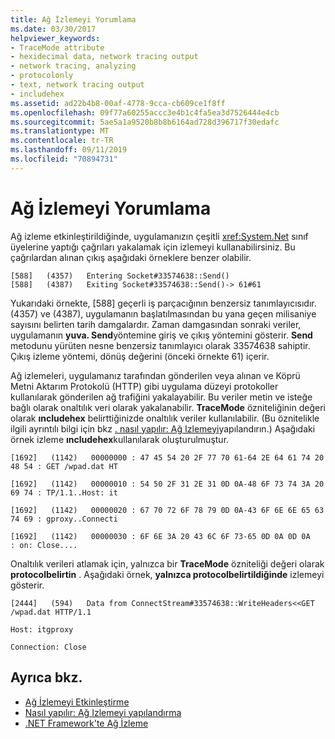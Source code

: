 ```yaml
---
title: Ağ İzlemeyi Yorumlama
ms.date: 03/30/2017
helpviewer_keywords:
- TraceMode attribute
- hexidecimal data, network tracing output
- network tracing, analyzing
- protocolonly
- text, network tracing output
- includehex
ms.assetid: ad22b4b8-00af-4778-9cca-cb609ce1f8ff
ms.openlocfilehash: 09f77a60255accc3e4b1c4fa5ea3d7526444e4cb
ms.sourcegitcommit: 5ae5a1a9520b8b8b6164ad728d396717f30edafc
ms.translationtype: MT
ms.contentlocale: tr-TR
ms.lasthandoff: 09/11/2019
ms.locfileid: "70894731"
---
```

# <a name="interpreting-network-tracing"></a>Ağ İzlemeyi Yorumlama
Ağ izleme etkinleştirildiğinde, uygulamanızın çeşitli <xref:System.Net> sınıf üyelerine yaptığı çağrıları yakalamak için izlemeyi kullanabilirsiniz. Bu çağrılardan alınan çıkış aşağıdaki örneklere benzer olabilir.  
  
```output
[588]   (4357)   Entering Socket#33574638::Send()  
[588]   (4387)   Exiting Socket#33574638::Send()-> 61#61
```  
  
 Yukarıdaki örnekte, [588] geçerli iş parçacığının benzersiz tanımlayıcısıdır. (4357) ve (4387), uygulamanın başlatılmasından bu yana geçen milisaniye sayısını belirten tarih damgalardır. Zaman damgasından sonraki veriler, uygulamanın **yuva. Send**yöntemine giriş ve çıkış yöntemini gösterir. **Send** metodunu yürüten nesne benzersiz tanımlayıcı olarak 33574638 sahiptir. Çıkış izleme yöntemi, dönüş değerini (önceki örnekte 61) içerir.  
  
 Ağ izlemeleri, uygulamanız tarafından gönderilen veya alınan ve Köprü Metni Aktarım Protokolü (HTTP) gibi uygulama düzeyi protokoller kullanılarak gönderilen ağ trafiğini yakalayabilir. Bu veriler metin ve isteğe bağlı olarak onaltılık veri olarak yakalanabilir. **TraceMode** özniteliğinin değeri olarak **ıncludehex** belirttiğinizde onaltılık veriler kullanılabilir. (Bu öznitelikle ilgili ayrıntılı bilgi için bkz [. nasıl yapılır: Ağ Izlemeyi](../../../docs/framework/network-programming/how-to-configure-network-tracing.md)yapılandırın.) Aşağıdaki örnek izleme **ıncludehex**kullanılarak oluşturulmuştur.  
  
 `[1692]   (1142)   00000000 : 47 45 54 20 2F 77 70 61-64 2E 64 61 74 20 48 54 : GET /wpad.dat HT`  
  
 `[1692]   (1142)   00000010 : 54 50 2F 31 2E 31 0D 0A-48 6F 73 74 3A 20 69 74 : TP/1.1..Host: it`  
  
 `[1692]   (1142)   00000020 : 67 70 72 6F 78 79 0D 0A-43 6F 6E 6E 65 63 74 69 : gproxy..Connecti`  
  
 `[1692]   (1142)   00000030 : 6F 6E 3A 20 43 6C 6F 73-65 0D 0A 0D 0A     : on: Close....`  
  
 Onaltılık verileri atlamak için, yalnızca bir **TraceMode** özniteliği değeri olarak **protocolbelirtin** . Aşağıdaki örnek, **yalnızca protocolbelirtildiğinde** izlemeyi gösterir.  
  
 `[2444]   (594)   Data from ConnectStream#33574638::WriteHeaders<<GET /wpad.dat HTTP/1.1`  
  
 `Host: itgproxy`  
  
 `Connection: Close`  
  
## <a name="see-also"></a>Ayrıca bkz.

- [Ağ İzlemeyi Etkinleştirme](../../../docs/framework/network-programming/enabling-network-tracing.md)
- [Nasıl yapılır: Ağ Izlemeyi yapılandırma](../../../docs/framework/network-programming/how-to-configure-network-tracing.md)
- [.NET Framework'te Ağ İzleme](../../../docs/framework/network-programming/network-tracing.md)
